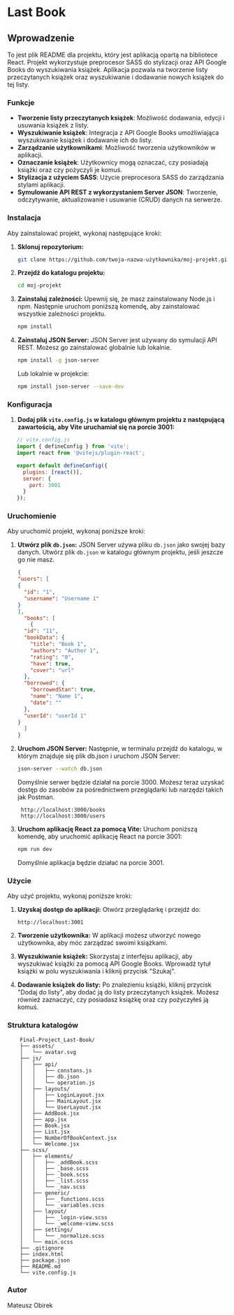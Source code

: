# Last Book

## Wprowadzenie

To jest plik README dla projektu, który jest aplikacją opartą na bibliotece React. Projekt wykorzystuje preprocesor SASS do stylizacji oraz API Google Books do wyszukiwania książek. Aplikacja pozwala na tworzenie listy przeczytanych książek oraz wyszukiwanie i dodawanie nowych książek do tej listy.

### Funkcje

- **Tworzenie listy przeczytanych książek**: Możliwość dodawania, edycji i usuwania książek z listy.
- **Wyszukiwanie książek**: Integracja z API Google Books umożliwiająca wyszukiwanie książek i dodawanie ich do listy.
- **Zarządzanie użytkownikami**: Możliwość tworzenia użytkowników w aplikacji.
- **Oznaczanie książek**: Użytkownicy mogą oznaczać, czy posiadają książki oraz czy pożyczyli je komuś.
- **Stylizacja z użyciem SASS**: Użycie preprocesora SASS do zarządzania stylami aplikacji.
- **Symulowanie API REST z wykorzystaniem Server JSON**: Tworzenie, odczytywanie, aktualizowanie i usuwanie (CRUD) danych na serwerze.

### Instalacja

Aby zainstalować projekt, wykonaj następujące kroki:

1. **Sklonuj repozytorium:**
    ```sh
    git clone https://github.com/twoja-nazwa-użytkownika/moj-projekt.git
    ```
2. **Przejdź do katalogu projektu:**
    ```sh
    cd moj-projekt
    ```
3. **Zainstaluj zależności:**
   Upewnij się, że masz zainstalowany Node.js i npm. Następnie uruchom poniższą komendę, aby zainstalować wszystkie zależności projektu.
    ```sh
    npm install
    ```
4. **Zainstaluj JSON Server:**
   JSON Server jest używany do symulacji API REST. Możesz go zainstalować globalnie lub lokalnie.
    ```sh
    npm install -g json-server
    ```
   Lub lokalnie w projekcie:
    ```sh
    npm install json-server --save-dev
    ```
### Konfiguracja

1. **Dodaj plik `vite.config.js` w katalogu głównym projektu z następującą zawartością, aby Vite uruchamiał się na porcie 3001:**


`````javascript
   // vite.config.js
   import { defineConfig } from 'vite';
   import react from '@vitejs/plugin-react';

   export default defineConfig({
     plugins: [react()],
     server: {
       port: 3001
     }
   });
`````

### Uruchomienie

Aby uruchomić projekt, wykonaj poniższe kroki:

1. **Utwórz plik `db.json`:**
   JSON Server używa pliku `db.json` jako swojej bazy danych. Utwórz plik `db.json` w katalogu głównym projektu, jeśli jeszcze go nie masz.
    ```json
    {
   "users": [
    {
      "id": "1",
      "username": "Username 1"
    }
   ],
      "books": [
        {
      "id": "11",
      "bookData": {
        "title": "Book 1",
        "authors": "Author 1",
        "rating": "0",
        "have": true,
        "cover": "url"
      },
      "borrowed": {
        "borrowedStan": true,
        "name": "Name 1",
        "date": ""
      },
      "userId": "userId 1"
    }
      ]
    }
    ```
2. **Uruchom JSON Server:**
   Następnie, w terminalu przejdź do katalogu, w którym znajduje się plik db.json i uruchom JSON Server:
    ```sh
    json-server --watch db.json
    ```
   Domyślnie serwer będzie działał na porcie 3000. Możesz teraz uzyskać dostęp do zasobów za pośrednictwem przeglądarki lub narzędzi takich jak Postman.
   ```
    http://localhost:3000/books
    http://localhost:3000/users
   ```

3. **Uruchom aplikację React za pomocą Vite:**
   Uruchom poniższą komendę, aby uruchomić aplikację React na porcie 3001:
    ```sh
    npm run dev
    ```
   Domyślnie aplikacja będzie działać na porcie 3001.


### Użycie

Aby użyć projektu, wykonaj poniższe kroki:

1. **Uzyskaj dostęp do aplikacji:**
   Otwórz przeglądarkę i przejdź do:
    ```
    http://localhost:3001
    ```

2. **Tworzenie użytkownika:**
   W aplikacji możesz utworzyć nowego użytkownika, aby móc zarządzać swoimi książkami.

3. **Wyszukiwanie książek:**
   Skorzystaj z interfejsu aplikacji, aby wyszukiwać książki za pomocą API Google Books. Wprowadź tytuł książki w polu wyszukiwania i kliknij przycisk "Szukaj".

4. **Dodawanie książek do listy:**
   Po znalezieniu książki, kliknij przycisk "Dodaj do listy", aby dodać ją do listy przeczytanych książek. Możesz również zaznaczyć, czy posiadasz książkę oraz czy pożyczyłeś ją komuś.

### Struktura katalogów

        
        Final-Project_Last-Book/
        ├── assets/
        │   └── avatar.svg
        ├── js/
        │   ├── api/
        │   │   ├── constans.js
        │   │   ├── db.json
        │   │   └── operation.js
        │   ├── layouts/
        │   │   ├── LoginLayout.jsx
        │   │   ├── MainLayout.jsx
        │   │   └── UserLayout.jsx
        │   ├── AddBook.jsx
        │   ├── app.jsx
        │   ├── Book.jsx
        │   ├── List.jsx
        │   ├── NumberOfBookContext.jsx
        │   └── Welcome.jsx
        ├── scss/  
        │   ├── elements/
        │   │   ├── _addBook.scss
        │   │   ├── _base.scss
        │   │   ├── _book.scss
        │   │   ├── _list.scss
        │   │   └── _nav.scss
        │   ├── generic/
        │   │   ├── _functions.scss
        │   │   └── _variables.scss
        │   ├── layout/
        │   │   ├── _login-view.scss
        │   │   └── _welcome-view.scss
        │   ├── settings/
        │   │   └── _normalize.scss
        │   └── main.scss
        ├── .gitignore
        ├── index.html
        ├── package.json
        ├── README.md
        └── vite.config.js
       

### Autor

Mateusz Obirek
